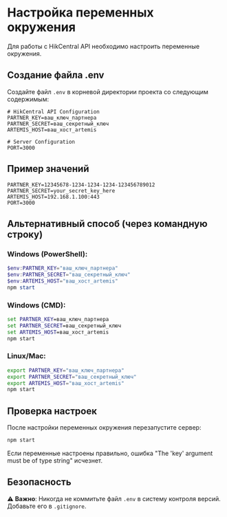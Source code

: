 # Настройка переменных окружения

Для работы с HikCentral API необходимо настроить переменные окружения.

## Создание файла .env

Создайте файл `.env` в корневой директории проекта со следующим содержимым:

```env
# HikCentral API Configuration
PARTNER_KEY=ваш_ключ_партнера
PARTNER_SECRET=ваш_секретный_ключ
ARTEMIS_HOST=ваш_хост_artemis

# Server Configuration
PORT=3000
```

## Пример значений

```env
PARTNER_KEY=12345678-1234-1234-1234-123456789012
PARTNER_SECRET=your_secret_key_here
ARTEMIS_HOST=192.168.1.100:443
PORT=3000
```

## Альтернативный способ (через командную строку)

### Windows (PowerShell):
```powershell
$env:PARTNER_KEY="ваш_ключ_партнера"
$env:PARTNER_SECRET="ваш_секретный_ключ"
$env:ARTEMIS_HOST="ваш_хост_artemis"
npm start
```

### Windows (CMD):
```cmd
set PARTNER_KEY=ваш_ключ_партнера
set PARTNER_SECRET=ваш_секретный_ключ
set ARTEMIS_HOST=ваш_хост_artemis
npm start
```

### Linux/Mac:
```bash
export PARTNER_KEY="ваш_ключ_партнера"
export PARTNER_SECRET="ваш_секретный_ключ"
export ARTEMIS_HOST="ваш_хост_artemis"
npm start
```

## Проверка настроек

После настройки переменных окружения перезапустите сервер:

```bash
npm start
```

Если переменные настроены правильно, ошибка "The 'key' argument must be of type string" исчезнет.

## Безопасность

⚠️ **Важно**: Никогда не коммитьте файл `.env` в систему контроля версий. Добавьте его в `.gitignore`.
